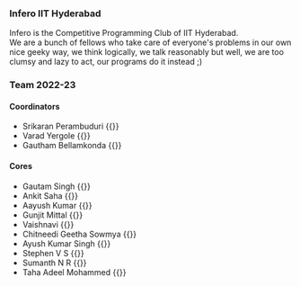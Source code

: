 ### Infero IIT Hyderabad

Infero is the Competitive Programming Club of IIT Hyderabad.   
We are a bunch of fellows who take care of everyone's problems in our own nice geeky way, we think logically, we talk reasonably but well, we are too clumsy and lazy to act, our programs do it instead ;)

### Team 2022-23

#### Coordinators
- Srikaran Perambuduri {{<cfhandle handle="srikaran_p">}}
- Varad Yergole {{<cfhandle handle="V4R4D">}}
- Gautham Bellamkonda {{<cfhandle handle="GauthamB">}}


#### Cores
- Gautam Singh {{<cfhandle handle="goats_9">}}
- Ankit Saha {{<cfhandle handle="froste09">}}
- Aayush Kumar {{<cfhandle handle="RandomBee">}}
- Gunjit Mittal {{<cfhandle handle="gunjitmittal1">}}
- Vaishnavi {{<cfhandle handle="henry25">}}
- Chitneedi Geetha Sowmya {{<cfhandle handle="project2024">}}
- Ayush Kumar Singh {{<cfhandle handle="ayush2321">}}
- Stephen V S {{<cfhandle handle="steve004">}}
- Sumanth N R {{<cfhandle handle="Sig0001">}}
- Taha Adeel Mohammed {{<cfhandle handle="Taha_adeel">}}
